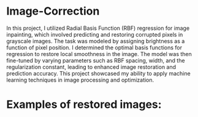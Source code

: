 # Image-Correction
In this project, I utilized Radial Basis Function (RBF) regression for image inpainting, which involved predicting and restoring corrupted pixels in grayscale images. The task was modeled by assigning brightness as a function of pixel position. I determined the optimal basis functions for regression to restore local smoothness in the image. The model was then fine-tuned by varying parameters such as RBF spacing, width, and the regularization constant, leading to enhanced image restoration and prediction accuracy. This project showcased my ability to apply machine learning techniques in image processing and optimization.

# Examples of restored images:
